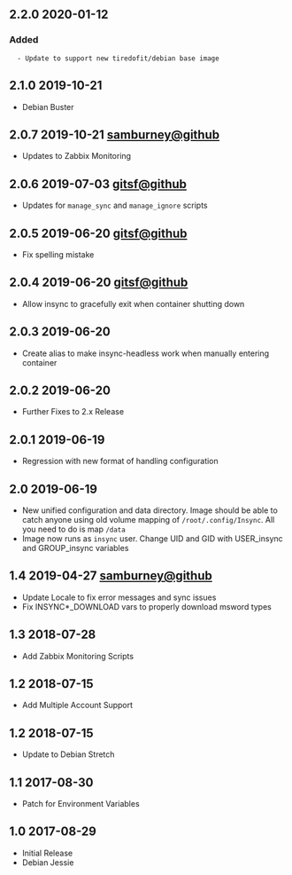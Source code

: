 ## 2.2.0 2020-01-12 <dave at tiredofit dot ca>

   ### Added
      - Update to support new tiredofit/debian base image


## 2.1.0 2019-10-21 <dave at tiredofit dot ca>

* Debian Buster

## 2.0.7 2019-10-21 <samburney@github>

* Updates to Zabbix Monitoring

## 2.0.6 2019-07-03 <gitsf@github>

* Updates for `manage_sync` and `manage_ignore` scripts

## 2.0.5 2019-06-20 <gitsf@github>

* Fix spelling mistake 

## 2.0.4 2019-06-20 <gitsf@github>

* Allow insync to gracefully exit when container shutting down

## 2.0.3 2019-06-20 <dave at tiredofit dot ca>

* Create alias to make insync-headless work when manually entering container

## 2.0.2 2019-06-20 <dave at tiredofit dot ca>

* Further Fixes to 2.x Release

## 2.0.1 2019-06-19 <dave at tiredofit dot ca>

* Regression with new format of handling configuration

## 2.0 2019-06-19 <dave at tiredofit dot ca>

* New unified configuration and data directory. Image should be able to catch anyone using old volume mapping of `/root/.config/Insync`. All you need to do is map `/data`
* Image now runs as `insync` user. Change UID and GID with USER_insync and GROUP_insync variables

## 1.4 2019-04-27 <samburney@github>

* Update Locale to fix error messages and sync issues
* Fix INSYNC*_DOWNLOAD vars to properly download msword types

## 1.3 2018-07-28 <dave at tiredofit dot ca>

* Add Zabbix Monitoring Scripts

## 1.2 2018-07-15 <dave at tiredofit dot ca>

* Add Multiple Account Support

## 1.2 2018-07-15 <dave at tiredofit dot ca>

* Update to Debian Stretch

## 1.1 2017-08-30 <dave at tiredofit dot ca>

* Patch for Environment Variables

## 1.0 2017-08-29 <dave at tiredofit dot ca>

* Initial Release
* Debian Jessie

